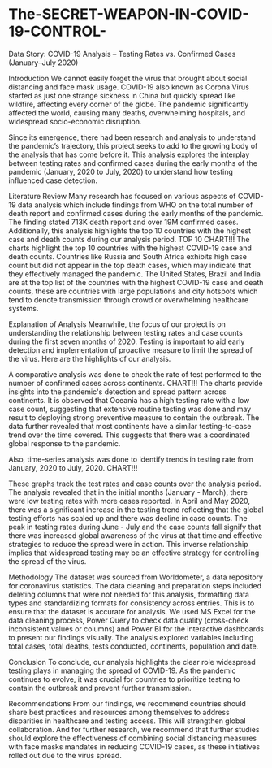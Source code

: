 # The-SECRET-WEAPON-IN-COVID-19-CONTROL-
Data Story: COVID-19 Analysis – Testing Rates vs. Confirmed Cases (January–July 2020)

Introduction
We cannot easily forget the virus that brought about social distancing and face mask usage. COVID-19 also known as Corona Virus started as just one strange sickness in China but quickly spread like wildfire, affecting every corner of the globe. The pandemic significantly affected the world, causing many deaths, overwhelming hospitals, and widespread socio-economic disruption. 

Since its emergence, there had been research and analysis to understand the pandemic’s trajectory, this project seeks to add to the growing body of the analysis that has come before it.
This analysis explores the interplay between testing rates and confirmed cases during the early months of the pandemic (January, 2020 to July, 2020) to understand how testing influenced case detection.

Literature Review
Many research has focused on various aspects of COVID-19 data analysis which include findings from WHO on the total number of death report and confirmed cases during the early months of the pandemic. The finding stated 713K death report and over 19M confirmed cases. Additionally, this analysis highlights the top 10 countries with the highest case and death counts during our analysis period.
TOP 10 CHART!!!
The charts highlight the top 10 countries with the highest COVID-19 case and death counts. Countries like Russia and South Africa exhibits high case count but did not appear in the top death cases, which may indicate that they effectively managed the pandemic. The United States, Brazil and India are at the top list of the countries with the highest COVID-19 case and death counts, these are countries with large populations and city hotspots which tend to denote transmission through crowd or overwhelming healthcare systems.

Explanation of Analysis
Meanwhile, the focus of our project is on understanding the relationship between testing rates and case counts during the first seven months of 2020. Testing is important to aid early detection and implementation of proactive measure to limit the spread of the virus. Here are the highlights of our analysis.

A comparative analysis was done to check the rate of test performed to the number of confirmed cases across continents.
CHART!!!
The charts provide insights into the pandemic's detection and spread pattern across continents. It is observed that Oceania has a high testing rate with a low case count, suggesting that extensive routine testing was done and may result to deploying strong preventive measure to contain the outbreak. The data further revealed that most continents have a similar testing-to-case trend over the time covered. This suggests that there was a coordinated global response to the pandemic.

Also, time-series analysis was done to identify trends in testing rate from January, 2020 to July, 2020.
CHART!!!

These graphs track the test rates and case counts over the analysis period. The analysis revealed that in the initial months (January - March), there were low testing rates with more cases reported. In April and May 2020, there was a significant increase in the testing trend reflecting that the global testing efforts has scaled up and there was decline in case counts. The peak in testing rates during June - July and the case counts fall signify that there was increased global awareness of the virus at that time and effective strategies to reduce the spread were in action. This inverse relationship implies that widespread testing may be an effective strategy for controlling the spread of the virus.

Methodology
The dataset was sourced from Worldometer, a data repository for coronavirus statistics. The data cleaning and preparation steps included deleting columns that were not needed for this analysis, formatting data types and standardizing formats for consistency across entries. This is to ensure that the dataset is accurate for analysis. We used MS Excel for the data cleaning process, Power Query to check data quality (cross-check inconsistent values or columns) and Power BI for the interactive dashboards to present our findings visually. The analysis explored variables including total cases, total deaths, tests conducted, continents, population and date.

Conclusion
To conclude, our analysis highlights the clear role widespread testing plays in managing the spread of COVID-19. As the pandemic continues to evolve, it was crucial for countries to prioritize testing to contain the outbreak and prevent further transmission.

Recommendations
From our findings, we recommend countries should share best practices and resources among themselves to address disparities in healthcare and testing access. This will strengthen global collaboration. And for further research, we recommend that further studies should explore the effectiveness of combining social distancing measures with face masks mandates in reducing COVID-19 cases, as these initiatives rolled out due to the virus spread.
